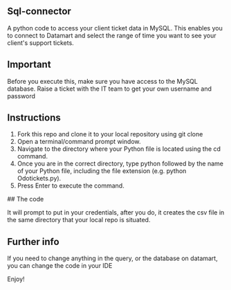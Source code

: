 ## Sql-connector
A python code to access your client ticket data in MySQL. This enables you to connect to Datamart and select the range of time you want to see your client's support tickets.

## Important
Before you execute this, make sure you have access to the MySQL database. Raise a ticket with the IT team to get your own username and password

## Instructions

1. Fork this repo and clone it to your local repository using git clone <HTTP or SSH url>
2. Open a terminal/command prompt window.
3. Navigate to the directory where your Python file is located using the cd command.
4. Once you are in the correct directory, type python followed by the name of your Python file, including the file extension (e.g. python Odotickets.py).
5. Press Enter to execute the command.

## The code

It will prompt to put in your credentials, after you do, it creates the csv file in the same directory that your local repo is situated.

## Further info

If you need to change anything in the query, or the database on datamart, you can change the code in your IDE

Enjoy!
